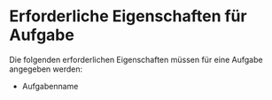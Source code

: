 # Erforderliche Eigenschaften für Aufgabe

Die folgenden erforderlichen Eigenschaften müssen für eine Aufgabe angegeben werden:

- Aufgabenname